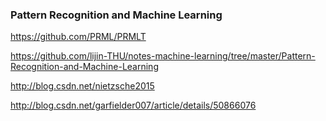 ### Pattern Recognition and Machine Learning

https://github.com/PRML/PRMLT

https://github.com/lijin-THU/notes-machine-learning/tree/master/Pattern-Recognition-and-Machine-Learning

http://blog.csdn.net/nietzsche2015

http://blog.csdn.net/garfielder007/article/details/50866076

